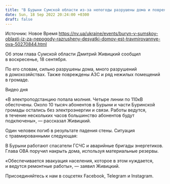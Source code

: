 ```yaml
---
title: "В Бурыни Сумской области из-за непогоды разрушены дома и повреждена АЗС: есть погибший и травмированные — ОВА"
date: Sun, 18 Sep 2022 20:24:00 +0300
draft: false
---
```

Источник: Новое Время https://nv.ua/ukraine/events/buryn-v-sumskoy-oblasti-iz-za-nepogody-razrusheny-desyatki-domov-est-travmirovannye-ova-50270844.html


Об этом глава Сумской области Дмитрий Живицкий сообщил в воскресенье, 18 сентября.

По его словам, сильно разрушены дома, много разрушений в домохозяйствах. Также повреждены АЗС и ряд нежилых помещений в громаде.

 Видео дня   

«В электроподстанцию попала молния. Четыре линии по 110кВ обесточены. Около 10 тысяч абонентов в Бурыни и части Буринской громады остались без электроэнергии и связи. Работы ведутся, в течение нескольких часов большинство абонентов будут подключены», — рассказал Живицкий.

Один человек погиб в результате падения стены. Ситуация с травмированными следующая:

В Бурыни работают спасатели ГСЧС и аварийные бригады энергетиков. Глава ОВА поручил накрыть дома, используя материальные резервы.

«Обеспечивается эвакуация населения, которое в этом нуждается, и ведутся ремонтные работы», — заявил Живицкий.

Присоединяйтесь к нам в соцсетях Facebook, Telegram и Instagram.
